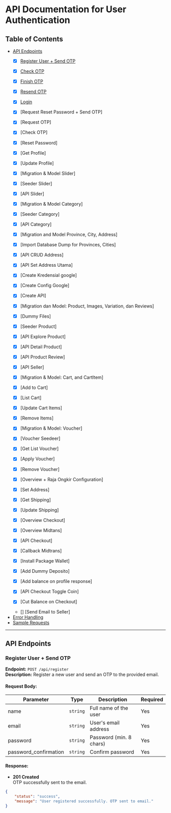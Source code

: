 # API Documentation for User Authentication

## Table of Contents

-   [API Endpoints](#api-endpoints)
    -   [X] [Register User + Send OTP](#register-user--send-otp)
    -   [X] [Check OTP](#check-otp)
    -   [X] [Finish OTP](#finish-otp)
    -   [X] [Resend OTP](#resend-otp)
    -   [X] [Login](#login)

    -   [X] [Request Reset Password + Send OTP]
    -   [X] [Request OTP]
    -   [X] [Check OTP]
    -   [X] [Reset Password]

    -   [X] [Get Profile]
    -   [X] [Update Profile]

    -   [X] [Migration & Model Slider]
    -   [X] [Seeder Slider]
    -   [X] [API Slider]

    -   [X] [Migration & Model Category]
    -   [X] [Seeder Category]
    -   [X] [API Category]

    -   [X] [Migration and Model Province, City, Address]
    -   [X] [Import Database Dump for Provinces, Cities]
    -   [X] [API CRUD Address]
    -   [X] [API Set Address Utama]

    -   [X] [Create Kredensial google]
    -   [X] [Create Config Google]
    -   [X] [Create API]

    -   [X] [Migration dan Model: Product, Images, Variation, dan Reviews]
    -   [X] [Dummy Files]
    -   [X] [Seeder Product]
    -   [X] [API Explore Product]
    -   [X] [API Detail Product]
    -   [X] [API Product Review]
    -   [X] [API Seller]

    -   [X] [Migration & Model: Cart, and CartItem]
    -   [X] [Add to Cart]
    -   [X] [List Cart]
    -   [X] [Update Cart Items]
    -   [X] [Remove Items]

    -   [x] [Migration & Model: Voucher]
    -   [x] [Voucher Seedeer]
    -   [x] [Get List Voucher]
    -   [x] [Apply Voucher]
    -   [x] [Remove Voucher]

    -   [x] [Overview + Raja Ongkir Configuration]
    -   [x] [Set Address]
    -   [x] [Get Shipping]
    -   [x] [Update Shipping]

    -   [x] [Overview Checkout]
    -   [x] [Overview Midtans]
    -   [x] [API Checkout]
    -   [x] [Callback Midtrans]

    -   [x] [Install Package Wallet]
    -   [x] [Add Dummy Deposito]
    -   [x] [Add balance on profile response]
    -   [x] [API Checkout Toggle Coin]
    -   [x] [Cut Balance on Checkout]

    -   [] [Send Email to Seller]
-   [Error Handling](#error-handling)
-   [Sample Requests](#sample-requests)

---

## API Endpoints

### Register User + Send OTP

**Endpoint:** `POST /api/register`  
**Description:** Register a new user and send an OTP to the provided email.

#### Request Body:

| Parameter             | Type     | Description             | Required |
| --------------------- | -------- | ----------------------- | -------- |
| name                  | `string` | Full name of the user   | Yes      |
| email                 | `string` | User's email address    | Yes      |
| password              | `string` | Password (min. 8 chars) | Yes      |
| password_confirmation | `string` | Confirm password        | Yes      |

#### Response:

-   **201 Created**  
    OTP successfully sent to the email.

```json
{
    "status": "success",
    "message": "User registered successfully. OTP sent to email."
}
```
